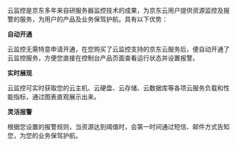 云监控是京东多年来自研服务器监控技术的成果，为京东云用户提供资源监控及报警的服务，为用户的产品及业务保驾护航。具有以下优势：

**自动开通**

云监控无需特意申请开通，在您购买了云监控支持的京东云服务后，便自动开通了云监控服务，方便您直接在控制台产品页面查看运行状态并设置报警。

**实时展现**

云监控可实时获取您的云主机、云硬盘、云存储、云数据库等各项云服务负载和性能指标，通过图表直观展示出来。

**灵活报警**

根据您设置的报警规则，当资源达到阈值时，会第一时间通过短信、邮件方式告知您，为您的业务保驾护航。